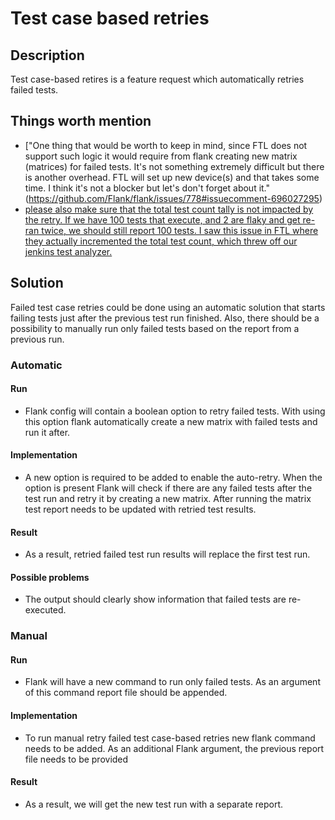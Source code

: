 # Test case based retries

## Description

Test case-based retires is a feature request which automatically retries failed tests.

## Things worth mention

- ["One thing that would be worth to keep in mind, since FTL does not support such logic it would require from flank creating new matrix (matrices) for failed tests. It's not something extremely difficult but there is another overhead. FTL will set up new device(s) and that takes some time. I think it's not a blocker but let's don't forget about it."(https://github.com/Flank/flank/issues/778#issuecomment-696027295)
- [please also make sure that the total test count tally is not impacted by the retry. If we have 100 tests that execute, and 2 are flaky and get re-ran twice, we should still report 100 tests. I saw this issue in FTL where they actually incremented the total test count, which threw off our jenkins test analyzer.](https://github.com/Flank/flank/issues/778#issuecomment-702922562)

## Solution

Failed test case retries could be done using an automatic solution that starts failing tests just after the previous test run finished. Also, there should be a possibility to manually run only failed tests based on the report from a previous run.



### Automatic

#### Run

- Flank config will contain a boolean option to retry failed tests. With using this option flank automatically create a new matrix with failed tests and run it after.

#### Implementation

- A new option is required to be added to enable the auto-retry. When the option is present Flank will check if there are any failed tests after the test run and retry it by creating a new matrix. After running the matrix test report needs to be updated with retried test results.

#### Result

- As a result, retried failed test run results will replace the first test run.

#### Possible problems

- The output should clearly show information that failed tests are re-executed.



### Manual

#### Run

- Flank will have a new command to run only failed tests. As an argument of this command report file should be appended.

#### Implementation

- To run manual retry failed test case-based retries new flank command needs to be added. As an additional Flank argument, the previous report file needs to be provided

#### Result

- As a result, we will get the new test run with a separate report.
